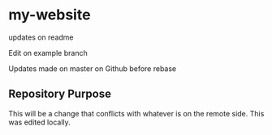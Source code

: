 # my-website

updates on readme

Edit on example branch 

Updates made on master on Github before rebase

## Repository Purpose

This will be a change that conflicts
with whatever is on the remote side.
This was edited locally.